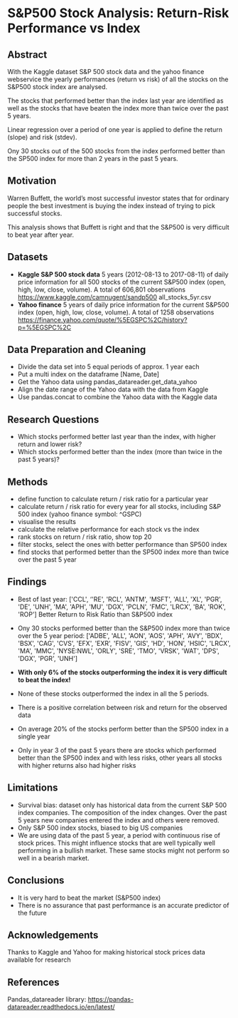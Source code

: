 # S&P500 Stock Analysis: Return-Risk Performance vs Index

## Abstract
With the Kaggle dataset S&P 500 stock data and the yahoo finance webservice the yearly performances (return vs risk) of all the stocks on the S&P500 stock index are analysed.

The stocks that performed better than the index last year are identified as well as the stocks that have beaten the index more than twice over the past 5 years.

Linear regression over a period of  one year is applied to define the return (slope) and risk (stdev).

Ony 30 stocks out of the 500 stocks from the index performed better than the SP500 index for more than 2 years in the past 5 years.


## Motivation
Warren Buffett, the world’s most successful investor states that for ordinary people the best investment is buying the index instead of trying to pick successful stocks.

This analysis shows that Buffett is right and that the S&P500 is very difficult to beat year after year. 


## Datasets
* **Kaggle S&P 500 stock data**
5 years (2012-08-13 to 2017-08-11) of daily price information for all 500 stocks of the current S&P500 index (open, high, low, close, volume). 
A total of 606,801 observations
https://www.kaggle.com/camnugent/sandp500 all_stocks_5yr.csv
* **Yahoo finance** 
5 years of daily price information for the current S&P500 index (open, high, low, close, volume). 
A total of 1258 observations
https://finance.yahoo.com/quote/%5EGSPC%2C/history?p=%5EGSPC%2C


## Data Preparation and Cleaning
* Divide the data set into 5 equal periods of approx. 1 year each
* Put a multi index on the dataframe [Name, Date]
* Get the Yahoo data using pandas_datareader.get_data_yahoo
* Align the date range of the Yahoo data with the data from Kaggle
* Use pandas.concat to combine the Yahoo data with the Kaggle data

## Research Questions
* Which stocks performed better last year than the index, with higher return and lower risk?
* Which stocks performed better than the index (more than twice in the past 5 years)?

## Methods
* define function to calculate return / risk ratio for a particular year
* calculate return / risk ratio for every year for all stocks, including S&P 500 index (yahoo finance symbol: ^GSPC)
* visualise the results
* calculate the relative performance for each stock vs the index
* rank stocks on return / risk ratio, show top 20
* filter stocks, select the ones with better performance than SP500 index
* find stocks that performed better than the SP500 index more than twice over the past 5 year

## Findings
* Best of last year:
['CCL', ‘'RE',  'RCL', 'ANTM',  'MSFT', 'ALL', 'XL',  'PGR',  'DE', 'UNH', 'MA', 'APH', 'MU', 'DGX', 'PCLN', 'FMC',  'LRCX',  'BA', 'ROK',  'ROP']
Better Return to Risk Ratio than S&P500 index

* Ony 30 stocks performed better than the S&P500 index more than twice over the 5 year period:
['ADBE', 'ALL', 'AON', 'AOS', 'APH', 'AVY', 'BDX', 'BSX', 'CAG', 'CVS', 'EFX', 'EXR', 'FISV', 'GIS', 'HD', 'HON', 'HSIC', 'LRCX', 'MA', 'MMC', 'NYSE:NWL', 'ORLY', 'SRE', 'TMO', 'VRSK', 'WAT', 'DPS', 'DGX', 'PGR', 'UNH']

* **With only 6% of the stocks outperforming the index it is very difficult to beat the index!**
* None of these stocks outperformed the index in all the 5 periods.
* There is a positive correlation between risk and return for the observed data
* On average 20% of the stocks perform better than the SP500 index in a single year
* Only in year 3 of the past 5 years there are stocks which performed better than the SP500 index and with less risks, other years all stocks with higher returns also had higher risks

## Limitations
* Survival bias: dataset only has historical data from the current S&P 500 index companies. The composition of the index changes. Over the past 5 years new companies entered the index and others were removed.
* Only S&P 500 index stocks, biased to big US companies
* We are using data of the past 5 year, a period with continuous rise of stock prices. This might influence stocks that are well typically well performing in a bullish market. These same stocks might not perform so well in a bearish market.


## Conclusions
* It is very hard to beat the market (S&P500 index)
* There is no assurance that past performance is an accurate predictor of the future

## Acknowledgements
Thanks to Kaggle and Yahoo for making historical stock prices data available for research

## References
Pandas_datareader library: https://pandas-datareader.readthedocs.io/en/latest/
